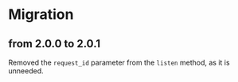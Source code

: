 # Migration

## from 2.0.0 to 2.0.1

Removed the `request_id` parameter from the `listen` method, as it is unneeded.
